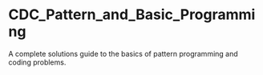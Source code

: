 # CDC_Pattern_and_Basic_Programming
A complete solutions guide to the basics of pattern programming and coding problems.
